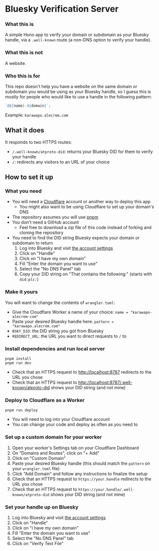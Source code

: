 # Bluesky Verification Server

### What this is

A simple Hono app to verify your domain or subdomain as your Bluesky handle, via a `.well-known` route (a non-DNS option to verify your handle).

### What this is not

A website.

### Who this is for

This repo doesn't help you have a website on the same domain or subdomain you would be using as your Bluesky handle, so I guess this is mostly for people who would like to use a handle in the following pattern:

```ts
`@${name}.${domain}`;
```

Example: `karawapo.alecrem.com`

## What it does

It responds to two HTTPS routes:

- `/.well-known/atproto-did`: returns your Bluesky DID for them to verify your handle
- `/`: redirects any visitors to an URL of your choice

## How to set it up

### What you need

- You will need a [Cloudflare](https://www.cloudflare.com/) account or another way to deploy this app
  - You might also want to be using Cloudflare to set up your domain's DNS
- The repository assumes you will use [pnpm](https://pnpm.io/installation)
- You don't need a GitHub account
  - Feel free to download a zip file of this code instead of forking and cloning the repository
- You need to find the DID string Bluesky expects your domain or subdomain to return
  1. Log into Bluesky and visit [the account settings](https://bsky.app/settings/account)
  2. Click on "Handle"
  3. Click on "I have my own domain"
  4. Fill "Enter the domain you want to use"
  5. Select the "No DNS Panel" tab
  6. Copy your DID string on "That contains the following:" (starts with `did:plc:`)

### Make it yours

You will want to change the contents of `wrangler.toml`:

- Give the Cloudflare Worker a name of your choice: `name = "karawapo-alecrem-com"`
- Paste your desired Bluesky handle here: `pattern = "karawapo.alecrem.com"`
- `BSKY_DID`: the DID string you got from Bluesky
- `REDIRECT_URL`: the URL you want to direct requests to `/` to

### Install dependencies and run local server

```shell
pnpm install
pnpm run dev
```

- Check that an HTTPS request to [http://localhost:8787](http://localhost:8787) redirects to the URL you chose
- Check that an HTTPS request to [http://localhost:8787/.well-known/atproto-did](http://localhost:8787/.well-known/atproto-did) shows your DID string (and not mine)

### Deploy to Cloudflare as a Worker

```shell
pnpm run deploy
```

- You will need to log into your Cloudflare account
- You can change your code and deploy as often as you need to

### Set up a custom domain for your worker

1. Open your worker's Settings tab on your Cloudflare Dashboard
1. On "Domains and Routes", click on "+ Add"
1. Click on "Custom Domain"
1. Paste your desired Bluesky handle (this should match the `pattern` on your `wrangler.toml` file)
1. Click "Add Domain" and follow any instructions to finalize the setup
1. Check that an HTTPS request to `https://your.handle` redirects to the URL you chose
1. Check that an HTTPS request to `https://your.handle/.well-known/atproto-did` shows your DID string (and not mine)

### Set your handle up on Bluesky

1. Log into Bluesky and visit [the account settings](https://bsky.app/settings/account)
2. Click on "Handle"
3. Click on "I have my own domain"
4. Fill "Enter the domain you want to use"
5. Select the "No DNS Panel" tab
6. Click on "Verify Text File"
